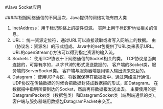 #Java Socket应用

#####根据网络通信的不同层次，Java提供的网络功能有四大类

1. InetAddress：用于标记网络上的硬件资源。
   实际上用于标识IP地址相关的信息。
2. URL： 统一资源定位符，通过URL可以直接读取或者写入网络上的数据。
   由（协议名：资源名）的形式组成。Java中的net包提供了URL类来表示URL。
   URL的openStream()方法可以得到指定资源的输入流。
3. Sockets： 使用TCP协议十下网络通信的Socket相关的类。
   TCP协议是面向连接的，可靠有序的，以*字节流*的形式发送数据的。
   客户端的Socket类，服务端的ServerSocket类。
   客户端与服务器端是用输入输出流来交互的。
4. Datagram： 使用UDP协议，将数据保存在数据报中，通过网络进行通信。
   UDP协议在传输数据的时候会把数据封装成数据报的形式，即Datagram。
   在数据报中指明所要到达的Socket，然后再将数据报发送出去。
   主要使用的是DatagramPacket类（数据包类）和DatagramSocket类（端到端通信的类）。
   客户端与服务器端用数据包DatagramPacket来交互。
